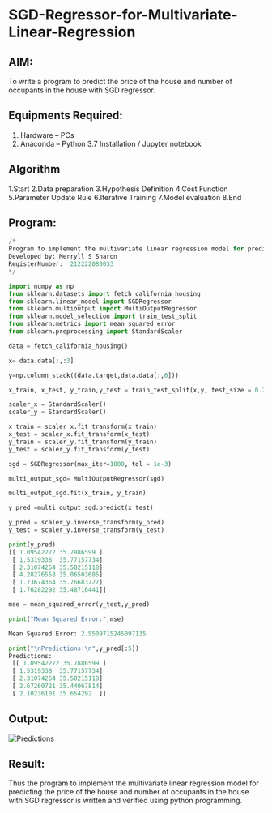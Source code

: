 # SGD-Regressor-for-Multivariate-Linear-Regression

## AIM:
To write a program to predict the price of the house and number of occupants in the house with SGD regressor.

## Equipments Required:
1. Hardware – PCs
2. Anaconda – Python 3.7 Installation / Jupyter notebook

## Algorithm
1.Start
2.Data preparation
3.Hypothesis Definition
4.Cost Function 
5.Parameter Update Rule 
6.Iterative Training 
7.Model evaluation 
8.End 

## Program:
```python
/*
Program to implement the multivariate linear regression model for predicting the price of the house and number of occupants in the house with SGD regressor.
Developed by: Merryll S Sharon
RegisterNumber:  212222080033
*/

import numpy as np
from sklearn.datasets import fetch_california_housing
from sklearn.linear_model import SGDRegressor
from sklearn.multioutput import MultiOutputRegressor
from sklearn.model_selection import train_test_split
from sklearn.metrics import mean_squared_error
from sklearn.preprocessing import StandardScaler

data = fetch_california_housing()

x= data.data[:,:3]

y=np.column_stack((data.target,data.data[:,6]))

x_train, x_test, y_train,y_test = train_test_split(x,y, test_size = 0.2, random_state =42)

scaler_x = StandardScaler()
scaler_y = StandardScaler()

x_train = scaler_x.fit_transform(x_train)
x_test = scaler_x.fit_transform(x_test)
y_train = scaler_y.fit_transform(y_train)
y_test = scaler_y.fit_transform(y_test)

sgd = SGDRegressor(max_iter=1000, tol = 1e-3)

multi_output_sgd= MultiOutputRegressor(sgd)

multi_output_sgd.fit(x_train, y_train)

y_pred =multi_output_sgd.predict(x_test)

y_pred = scaler_y.inverse_transform(y_pred)
y_test = scaler_y.inverse_transform(y_test)

print(y_pred)
[[ 1.09542272 35.7886599 ]
 [ 1.5319338  35.77157734]
 [ 2.31074264 35.50215118]
 [ 4.28276558 35.06503685]
 [ 1.73674364 35.76683727]
 [ 1.76282292 35.48716441]]

mse = mean_squared_error(y_test,y_pred)

print("Mean Squared Error:",mse)

Mean Squared Error: 2.5509715245097135

print("\nPredictions:\n",y_pred[:5])
Predictions:
 [[ 1.09542272 35.7886599 ]
 [ 1.5319338  35.77157734]
 [ 2.31074264 35.50215118]
 [ 2.67260721 35.44067814]
 [ 2.10236101 35.654292  ]]
```

## Output:
![Predictions](![Code_3NgxpZvVl9](https://github.com/user-attachments/assets/041e6d5c-aebb-4a1b-87ba-95cc75300c39))


## Result:
Thus the program to implement the multivariate linear regression model for predicting the price of the house and number of occupants in the house with SGD regressor is written and verified using python programming.
